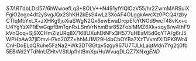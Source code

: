 $START$dbLDsl57/6hWwoefLq3+8OLV++N491ylYlQlCzV55/hr2ZwmMARSuiXFgiO2ogo4dt2ySvgJQx2ShKH2kEsS4wLz3XoAF4OLggkAwcXz0PCQ4/zbyCTIqMbYxLX+zXHKg9juXiaSWgN2Qx6ewEwaDrcpEfcYtNOd9wcT48vKx+cU4YgYzXP1iEwGqpfBmTqnRxLSmVrNhmBsr852FobIMMZ6Xk+sqy8/w4thF9kVnQoq+SjSXCHmZizURq8X/168UXuhDtNFx3H577uHExM5d0qYTA/g6rJ5WPHbAw37jiDmvH7ko20ZZ+hhMJ1M29H4bCbOYBa7XzTVvmfXlDPK9Wr4CnHDoELdQRuhe5FzNa2+Wk3DTGGtqv5zgy967U7TJLkLaqtMdn7Yg2tj0fb5EBWd2YTdNnUZHtvVStUpfhItBmXp/HuWvuqDLQZ7XNxg$END$